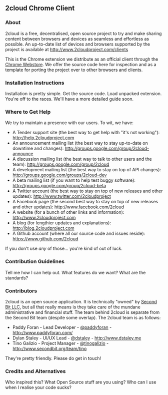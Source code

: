 ## 2cloud Chrome Client

### About

2cloud is a free, decentralised, open source project to try and make sharing 
content between browsers and devices as seamless and effortless as possible. An 
up-to-date list of devices and browsers supported by the project is available at 
http://www.2cloudproject.com/clients

This is the Chrome extension we distribute as an official client through the 
[Chrome Webstore](http://links.2cloudproject.com/chrome). We offer the source 
code here for inspection and as a template for porting the project over to other 
browsers and clients.

### Installation Instructions

Installation is pretty simple. Get the source code. Load unpacked extension. You're 
off to the races. We'll have a more detailed guide soon.

### Where to Get Help

We try to maintain a presence with our users. To wit, we have:

* A Tender support site (the best way to get help with "it's not working"): http://help.2cloudproject.com
* An announcement mailing list (the best way to stay up-to-date on downtime and changes): http://groups.google.com/group/2cloud-announce
* A discussion mailing list (the best way to talk to other users and the team): http://groups.google.com/group/2cloud
* A development mailing list (the best way to stay on top of API changes): http://groups.google.com/groups/2cloud-dev
* A beta mailing list (if you want to help test buggy software): http://groups.google.com/group/2cloud-beta
* A Twitter account (the best way to stay on top of new releases and other updates): http://www.twitter.com/2cloudproject
* A Facebook page (the second best way to stay on top of new releases and other updates): http://www.facebook.com/2cloud
* A website (for a bunch of other links and information): http://www.2cloudproject.com
* A blog (for lengthier updates and explanations): http://blog.2cloudproject.com
* A Github account (where all our source code and issues reside): https://www.github.com/2cloud

If you don't use _any_ of those... you're kind of out of luck.

### Contribution Guidelines

Tell me how I can help out. What features do we want? What are the standards?

### Contributors

2cloud is an open source application. It is technically "owned" by [Second Bit LLC](http://www.secondbit.org), 
but all that really means is they take care of the mundane administrative and 
financial stuff. The team behind 2cloud is separate from the Second Bit team 
(despite some overlap). The 2cloud team is as follows:

* Paddy Foran - Lead Developer - [@paddyforan](http://www.twitter.com/paddyforan) - http://www.paddyforan.com/
* Dylan Staley - UI/UX Lead - [@dstaley](http://www.twitter.com/dstaley) - http://www.dstaley.me
* Tino Galizio - Project Manager - [@tinogalizio](http://www.twitter.com/tinogalizio) - http://www.secondbit.org/team/tino

They're pretty friendly. Please do get in touch!

### Credits and Alternatives

Who inspired this? What Open Source stuff are you using? Who can I use when I realise your code sucks?
